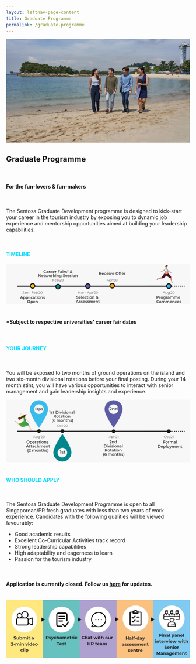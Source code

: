 ```yaml
---
layout: leftnav-page-content
title: Graduate Programme
permalink: /graduate-programme
---
```

<div class="row">
<div col-is-12>
<figure style="margin: 0;position: relative;">
<img src="images/graduate-programme/hero-bannerv2.jpg" alt="Graduate Programme Hero Banner"/>
</figure>
<h2><b>Graduate Programme</b></h2>
<br/>
<h4><b>For the fun-lovers & fun-makers</b></h4>
<br/>
	
The Sentosa Graduate Development programme is designed to kick-start your career in the tourism industry by exposing you to dynamic job experience and mentorship opportunities aimed at building your leadership capabilities.

<br/>
<h4 style="color: #00DBFF"><b>TIMELINE</b></h4>
  <figure style="margin: 0;">
  <img src="images/graduate-programme/timeline.jpg" alt="Timeline"/>
  </figure>
  <br/>
<h4><b>*Subject to respective universities' career fair dates</b></h4>
  <br/>
<h4 style="color: #00DBFF"><b>YOUR JOURNEY</b></h4>
  <br/>

You will be exposed to two months of ground operations on the island and two six-month divisional rotations before your final posting. During your 14 month stint, you will have various opportunities to interact with senior management and gain leadership insights and experience.

 <figure style="margin: 0;">
  <img src="images/graduate-programme/your journey.jpg" alt="Your Journey"/>
 </figure>
<br/>
<h4 style="color: #00DBFF"><b>WHO SHOULD APPLY</b></h4>
<br/>

The Sentosa Graduate Development Programme is open to all Singaporean/PR fresh graduates with less than two years of work experience. Candidates with the following qualities will be viewed favourably:

  - Good academic results
  - Excellent Co-Curricular Activities track record
  - Strong leadership capabilities
  - High adaptability and eagerness to learn
  - Passion for the tourism industry

</br>
<h4><b>Application is currently closed. Follow us <a href="https://www.linkedin.com/company/sentosa-development-corporation/">here</a>
 for updates.</br></h4>
 <br/>
 <figure style="margin: 0;">
  <img src="images/graduate-programme/application-timeline.jpg" alt="Application Timeline"/>
 </figure>
</div>
</div>
